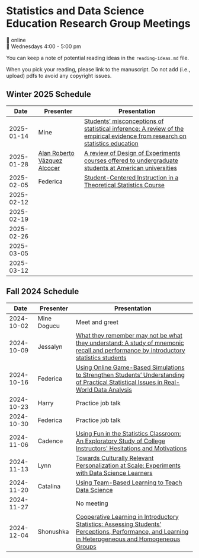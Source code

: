# Statistics and Data Science Education Research Group Meetings

:pushpin: online   
:calendar: Wednesdays 4:00 - 5:00 pm

You can keep a note of potential reading ideas in the `reading-ideas.md` file. 

When you pick your reading, please link to the manuscript. Do not add (i.e., upload) pdfs to avoid any copyright issues. 


## Winter 2025 Schedule

| Date | Presenter | Presentation |
|------|-----------|---------|
|2025-01-14|Mine  |[Students’ misconceptions of statistical inference: A review of the empirical evidence from research on statistics education](https://www.sciencedirect.com/science/article/abs/pii/S1747938X07000164?via%3Dihub) | 
|2025-01-28|[Alan Roberto Vázquez Alcocer](https://research.tec.mx/vivo-tec/display/PID_115457)  |[A review of Design of Experiments courses offered to undergraduate students at American universities](https://www.tandfonline.com/doi/abs/10.1080/00031305.2024.2368803) | 
|2025-02-05|  Federica | [Student-Centered Instruction in a Theoretical Statistics Course](https://www.tandfonline.com/doi/full/10.1080/10691898.2009.11889530#d1e94) | 
|2025-02-12|  | |
|2025-02-19|  | |
|2025-02-26|  | |
|2025-03-05|  | |
|2025-03-12|  | |


## Fall 2024 Schedule

| Date | Presenter | Presentation |
|------|-----------|---------|
|2024-10-02| Mine Dogucu | Meet and greet| 
|2024-10-09| Jessalyn | [What they remember may not be what they understand: A study of mnemonic recall and performance by introductory statistics students](https://www.tandfonline.com/doi/full/10.1080/26939169.2024.2334905) |
|2024-10-16| Federica | [Using Online Game-Based Simulations to Strengthen Students’ Understanding of Practical Statistical Issues in Real-World Data Analysis](https://www.tandfonline.com/doi/full/10.1080/00031305.2015.1075421?casa_token=7mvhs7P--GcAAAAA%3AcOx6fM8srz4nxDwmLAuOVCrKPxx36MrkqHO4E98fYps0Sun_le0NymklPTd3H-7SG4BpQ9-FLFb0eg) |
|2024-10-23| Harry  | Practice job talk |
|2024-10-30| Federica | Practice job talk |
|2024-11-06| Cadence | [Using Fun in the Statistics Classroom: An Exploratory Study of College Instructors' Hesitations and Motivations](https://www.tandfonline.com/doi/abs/10.1080/10691898.2013.11889659) |
|2024-11-13| Lynn | [Towards Culturally Relevant Personalization at Scale: Experiments with Data Science Learners](https://link.springer.com/article/10.1007/s40593-021-00262-2)|
|2024-11-20| Catalina | [Using Team-Based Learning to Teach Data Science](https://doi.org/10.1080/26939169.2021.1971587) |
|2024-11-27||No meeting|
|2024-12-04|Shonushka|[Cooperative Learning in Introductory Statistics: Assessing Students’ Perceptions, Performance, and Learning in Heterogeneous and Homogeneous Groups](https://www.tandfonline.com/doi/full/10.1080/26939169.2024.2302175)|
